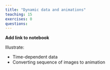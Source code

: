 ```yaml
---
title: "Dynamic data and animations"
teaching: 15
exercises: 0
questions:
---
```


**Add link to notebook**

Illustrate:

- Time-dependent data
- Converting sequence of images to animation
